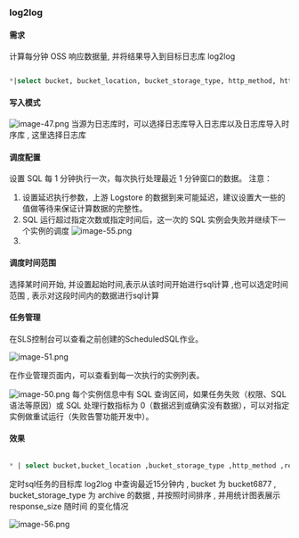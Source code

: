 ### log2log 

#### 需求
计算每分钟 OSS 响应数据量, 并将结果导入到目标日志库 log2log 

```sql 

*|select bucket, bucket_location, bucket_storage_type, http_method, http_status, object, operation, (__time__ - __time__ % 60) as __time__ , sum(content_length_out) as response_size from log group by bucket, bucket_location, bucket_storage_type, http_method, http_status, object, operation, __time__

```

#### 写入模式 
![image-47.png](..%2F..%2F..%2F..%2Fimage-47.png)
当源为日志库时，可以选择日志库导入日志库以及日志库导入时序库 , 这里选择日志库 

#### 调度配置 
设置 SQL 每 1 分钟执行一次，每次执行处理最近 1 分钟窗口的数据。
注意：
1. 设置延迟执行参数，上游 Logstore 的数据到来可能延迟，建议设置大一些的值做等待来保证计算数据的完整性。
2. SQL 运行超过指定次数或指定时间后，这一次的 SQL 实例会失败并继续下一个实例的调度
![image-55.png](..%2F..%2F..%2F..%2Fimage-55.png)
3. 
#### 调度时间范围
选择某时间开始, 并设置起始时间,表示从该时间开始进行sql计算 ,也可以选定时间范围 , 表示对这段时间内的数据进行sql计算

#### 任务管理
在SLS控制台可以查看之前创建的ScheduledSQL作业。

![image-51.png](..%2F..%2F..%2F..%2Fimage-51.png)

在作业管理页面内，可以查看到每一次执行的实例列表。 

![image-50.png](..%2F..%2F..%2F..%2Fimage-50.png)
每个实例信息中有 SQL 查询区间，如果任务失败（权限、SQL 语法等原因）或 SQL 处理行数指标为 0（数据迟到或确实没有数据），可以对指定实例做重试运行（失败告警功能开发中）。

#### 效果

```sql 

* | select bucket,bucket_location ,bucket_storage_type ,http_method ,response_size,DATE_FORMAT(FROM_UNIXTIME(__time__), '%Y-%m-%d %H:%i:%s') AS datetime where bucket ='bucket6877'and bucket_storage_type = 'archive' order by datetime

```
定时sql任务的目标库 log2log 中查询最近15分钟内 , bucket 为 bucket6877 , bucket_storage_type 为 archive 的数据 , 并按照时间排序 , 并用统计图表展示 response_size 随时间 的变化情况 

![image-56.png](..%2F..%2F..%2F..%2Fimage-56.png)
